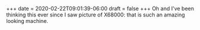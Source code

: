 +++
date = 2020-02-22T09:01:39-06:00
draft = false
+++
Oh and I've been thinking this ever since I saw picture of X68000: that is such an amazing looking machine.